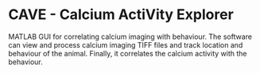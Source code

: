 # CAVE - Calcium ActiVity Explorer
MATLAB GUI for correlating calcium imaging with behaviour. The software can view and process calcium imaging TIFF files and track location and behaviour of the animal. Finally, it correlates the calcium activity with the behaviour.
